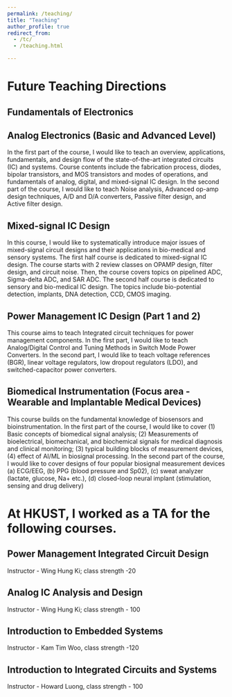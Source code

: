```yaml
---
permalink: /teaching/
title: "Teaching"
author_profile: true
redirect_from: 
  - /tc/
  - /teaching.html

---
```

# Future Teaching Directions

## Fundamentals of Electronics ##

## Analog Electronics (Basic and Advanced Level) ##

In the first part of the course, I would like to teach an overview, applications, fundamentals, and design flow of the state-of-the-art integrated circuits (IC) and systems. Course contents include the fabrication process, diodes, bipolar transistors, and MOS transistors and modes of operations, and fundamentals of analog, digital, and mixed-signal IC design. In the second part of the course, I would like to teach Noise analysis, Advanced op-amp design techniques, A/D and D/A converters, Passive filter design, and Active filter design.

## Mixed-signal IC Design 

In this course, I would like to systematically introduce major issues of mixed-signal circuit designs and their applications in bio-medical and sensory systems. The first half course is dedicated to mixed-signal IC design. The course starts with 2 review classes on OPAMP design, filter design, and circuit noise. Then, the course covers topics on pipelined ADC, Sigma-delta ADC, and SAR ADC. The second half course is dedicated to sensory and bio-medical IC design. The topics include bio-potential detection, implants, DNA detection, CCD, CMOS imaging.

## Power Management IC Design (Part 1 and 2) ##

This course aims to teach Integrated circuit techniques for power management components. In the first part, I would like to teach Analog/Digital Control and Tuning Methods in Switch Mode Power Converters. In the second part, I would like to teach voltage references (BGR), linear voltage regulators, low dropout regulators (LDO), and switched-capacitor power converters.

## Biomedical Instrumentation (Focus area - Wearable and Implantable Medical Devices) ##

This course builds on the fundamental knowledge of biosensors and bioinstrumentation. In the first part of the course, I would like to cover (1) Basic concepts of biomedical signal analysis; (2) Measurements of bioelectrical, biomechanical, and biochemical signals for medical diagnosis and clinical monitoring; (3) typical building blocks of measurement devices, (4) effect of AI/ML in biosignal processing. In the second part of the course, I would like to cover designs of four popular biosignal measurement devices (a) ECG/EEG, (b) PPG (blood pressure and Sp02), (c) sweat analyzer (lactate, glucose, Na+ etc.), (d) closed-loop neural implant (stimulation, sensing and drug delivery)

# At HKUST, I worked as a TA for the following courses.

## Power Management Integrated Circuit Design ##
Instructor - Wing Hung Ki; class strength -20

## Analog IC Analysis and Design ##
Instructor - Wing Hung Ki; class strength - 100

## Introduction to Embedded Systems ##
Instructor - Kam Tim Woo, class strength -120

## Introduction to Integrated Circuits and Systems ##
Instructor - Howard Luong, class strength - 100

